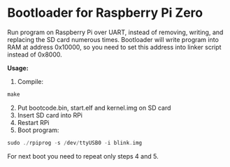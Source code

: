 # Bootloader for Raspberry Pi Zero

Run program on Raspberry Pi over UART, instead of removing, writing,
and replacing the SD card numerous times. Bootloader will write program
into RAM at address 0x10000, so you need to set this address into linker
script instead of 0x8000.

**Usage:**
1) Compile:
```c
make
```
2) Put bootcode.bin, start.elf and kernel.img on SD card
3) Insert SD card into RPi
4) Restart RPi
5) Boot program:
```c
sudo ./rpiprog -s /dev/ttyUSB0 -i blink.img
```
For next boot you need to repeat only steps 4 and 5.
